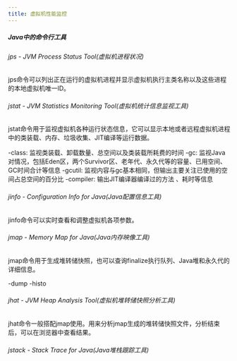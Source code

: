 ```yaml
---
title: 虚拟机性能监控
---
```


##### Java中的命令行工具

###### jps - JVM Process Status Tool(虚拟机进程状况)

jps命令可以列出正在运行的虚拟机进程并显示虚拟机执行主类名称以及这些进程的本地虚拟机唯一ID。

###### jstat - JVM Statistics Monitoring Tool(虚拟机统计信息监视工具)

jstat命令用于监视虚拟机各种运行状态信息，它可以显示本地或者远程虚拟机进程中的类装载、内存、垃圾收集、JIT编译等运行数据。

-class: 监视类装载、卸载数量、总空间以及类装载所耗费的时间
-gc: 监视Java对情况，包括Eden区，两个Survivor区、老年代、永久代等的容量、已用空间、GC时间合计等信息
-gcutil: 监视内容与gc基本相同，但输出主要关注已使用的空间占总空间的百分比
-compiler: 输出JIT编译器编译过的方法 、耗时等信息

###### jinfo - Configuration Info for Java(Java配置信息工具)

jinfo命令可以实时查看和调整虚拟机各项参数。

###### jmap - Memory Map for Java(Java内存映像工具)

jmap命令用于生成堆转储快照，也可以查询finalize执行队列、Java堆和永久代的详细信息。

-dump
-histo

###### jhat - JVM Heap Analysis Tool(虚拟机堆转储快照分析工具)

jhat命令一般搭配jmap使用。用来分析jmap生成的堆转储快照文件，分析结束后，可以在浏览器中查看结果。

###### jstack - Stack Trace for Java(Java堆栈跟踪工具)

